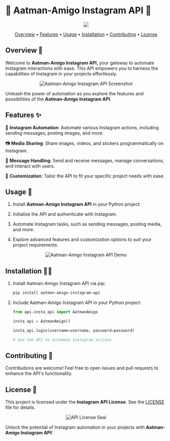 # 🌟 Aatman-Amigo Instagram API 🌟

<p align="center">
  <img src="https://github.com/anupammaurya6767/aatman-amigo/blob/main/assets/aatman.png">
</p>

<p align="center">
  <a href="#Overview">Overview</a> •
  <a href="#Features">Features</a> •
  <a href="#Usage">Usage</a> •
  <a href="#Installation">Installation</a> •
  <a href="#Contributing">Contributing</a> •
  <a href="#License">License</a>
</p>

## Overview 👤

Welcome to **Aatman-Amigo Instagram API**, your gateway to automate Instagram interactions with ease. This API empowers you to harness the capabilities of Instagram in your projects effortlessly.

<p align="center">
  <img src="https://github.com/anupammaurya6767/aatman-amigo/blob/main/assets/screenshot.jpeg" alt="Aatman-Amigo Instagram API Screenshot">
</p>

Unleash the power of automation as you explore the features and possibilities of the **Aatman-Amigo Instagram API**.

## Features ✨

🚀 **Instagram Automation**: Automate various Instagram actions, including sending messages, posting images, and more.

📷 **Media Sharing**: Share images, videos, and stickers programmatically on Instagram.

📜 **Message Handling**: Send and receive messages, manage conversations, and interact with users.

🔧 **Customization**: Tailor the API to fit your specific project needs with ease.

## Usage 📱

1. Install **Aatman-Amigo Instagram API** in your Python project.

2. Initialize the API and authenticate with Instagram.

3. Automate Instagram tasks, such as sending messages, posting media, and more.

4. Explore advanced features and customization options to suit your project requirements.

<p align="center">
  <img src="https://your-project-demo-gif-url.com" alt="Aatman-Amigo Instagram API Demo">
</p>

## Installation 🧙‍♂️

1. Install Aatman-Amigo Instagram API via pip:
   ```bash
   pip install aatman-amigo-instagram-api
   ```

2. Include Aatman-Amigo Instagram API in your Python project:
   ```python
   from api.insta_api import AatmanAmigo

   insta_api = AatmanAmigo()

   insta_api.login(username=username, password=password)

   # Use the API to automate Instagram actions
   ```

## Contributing 🌟

Contributions are welcome! Feel free to open issues and pull requests to enhance the API's functionality.

## License 📜

This project is licensed under the **Instagram API License**. See the [LICENSE](LICENSE) file for details.

<p align="center">
  <img src="https://your-project-license-url.com" alt="API License Seal">
</p>

Unlock the potential of Instagram automation in your projects with **Aatman-Amigo Instagram API**!
